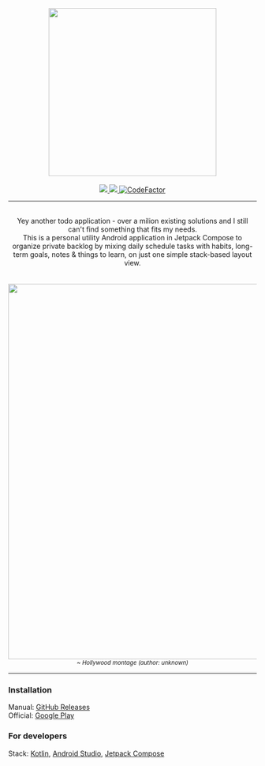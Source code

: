 
<div align="center">
  <img height="340" src="https://user-images.githubusercontent.com/4235722/178143366-0a7a1117-d7cd-4822-b75e-38c8eb9341c7.png" />
  <br><br>
  <a href="https://github.com/dzikoysk/presence-of-mind/actions/workflows/gradle.yml">
    <img src="https://github.com/dzikoysk/presence-of-mind/actions/workflows/gradle.yml/badge.svg" />
  </a>
  <a href="https://opensource.org/licenses/Apache-2.0">
    <img src="https://img.shields.io/badge/License-Apache%202.0-blue.svg" />
  </a>
  <a href="https://www.codefactor.io/repository/github/dzikoysk/presence-of-mind">
    <img src="https://www.codefactor.io/repository/github/dzikoysk/presence-of-mind/badge?s=311879689c7855499217cb3456b06f67ef7588e8" alt="CodeFactor" />
  </a>
  <!--
  <a href="https://discord.gg/qGRqmGjUFX">
    <img alt="Discord" src="https://img.shields.io/badge/discord-reposilite-738bd7.svg?style=square" />
  </a>
  <a href="https://discord.gg/qGRqmGjUFX">
    <img alt="Discord Online" src="https://img.shields.io/discord/204728244434501632.svg" />
  </a>
  -->
  <br/><hr><br/>
  <div>
    Yey another todo application - over a milion existing solutions and I still can't find something that fits my needs. <br>
    This is a personal utility Android application in Jetpack Compose to organize private backlog by mixing daily schedule tasks with habits, long-term goals, notes & things to learn, on just one simple stack-based layout view.
  </div>
  <br><br>
  <img height="760" src="https://user-images.githubusercontent.com/4235722/172942977-7fc84ce9-cf3a-4e2b-a5cd-43c6fca807f8.gif" />
  <br>
  <i><sub>~ Hollywood montage (author: unknown)</sub></i>
  <br>
  <hr>
</div>                                                                                                     

### Installation
Manual: [GitHub Releases](https://github.com/dzikoysk/presence-of-mind/releases) <br/>
Official: [Google Play](https://play.google.com/store/apps/details?id=net.dzikoysk.presenceofmind) <br/>

### For developers
Stack: [Kotlin](https://kotlinlang.org/), [Android Studio](https://developer.android.com/studio), [Jetpack Compose](https://developer.android.com/jetpack/compose)
